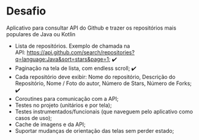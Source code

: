 # Desafio

  Aplicativo para consultar API do Github e trazer os repositórios mais populares de Java ou Kotlin 
  
  * Lista de repositórios. Exemplo de chamada na API: https://api.github.com/search/repositories?q=language:Java&sort=stars&page=1; :heavy_check_mark:
  * Paginação na tela de lista, com endless scroll; :heavy_check_mark:
  * Cada repositório deve exibir: Nome do repositório, Descrição do Repositório, Nome / Foto do autor, Número de Stars, Número de Forks; :heavy_check_mark:
  * Coroutines para comunicação com a API;
  * Testes no projeto (unitários e por tela);
  * Testes instrumentados/funcionais (que naveguem pelo aplicativo como casos de uso);
  * Cache de imagens e da API;
  * Suportar mudanças de orientação das telas sem perder estado;
